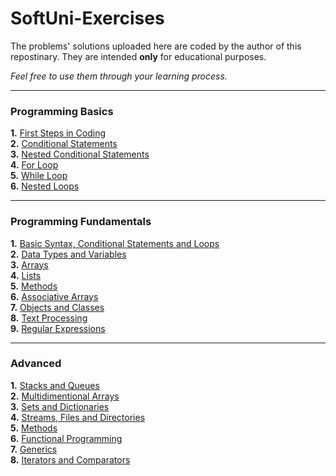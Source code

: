# SoftUni-Exercises
The problems' solutions uploaded here are coded by the author of this repostinary. 
They are intended **only** for educational purposes.

*Feel free to use them through your learning process.*

------------------
### Programming Basics

**1.** [First Steps in Coding](https://github.com/mertmzzx/SoftUni-Exercises/tree/main/C%23%20Basics/FirstStepsCoding)<br />
**2.** [Conditional Statements](https://github.com/mertmzzx/SoftUni-Exercises/tree/main/C%23%20Basics/ConditionalStatements)<br />
**3.** [Nested Conditional Statements](https://github.com/mertmzzx/SoftUni-Exercises/tree/main/C%23%20Basics/ConditionalStatementsAdvanced)<br />
**4.** [For Loop](https://github.com/mertmzzx/SoftUni-Exercises/tree/main/C%23%20Basics/ForLoops)<br />
**5.** [While Loop](https://github.com/mertmzzx/SoftUni-Exercises/tree/main/C%23%20Basics/WhileLoops)<br />
**6.** [Nested Loops](https://github.com/mertmzzx/SoftUni-Exercises/tree/main/C%23%20Basics/NestedLoops) <br />

------------------
### Programming Fundamentals
**1.** [Basic Syntax, Conditional Statements and Loops]()<br />
**2.** [Data Types and Variables]()<br />
**3.** [Arrays]()<br />
**4.** [Lists]()<br />
**5.** [Methods]()<br />
**6.** [Associative Arrays]()<br />
**7.** [Objects and Classes]()<br />
**8.** [Text Processing]()<br />
**9.** [Regular Expressions]()<br />

------------------
### Advanced
**1.** [Stacks and Queues]()<br />
**2.** [Multidimentional Arrays]()<br />
**3.** [Sets and Dictionaries]()<br />
**4.** [Streams, Files and Directories]()<br />
**5.** [Methods]()<br />
**6.** [Functional Programming]()<br />
**7.** [Generics]()<br />
**8.** [Iterators and Comparators]()<br />
